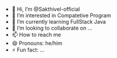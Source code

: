 - 👋 Hi, I’m @Sakthivel-official
- 👀 I’m interested in Compatetive Program
- 🌱 I’m currently learning FullStack Java
- 💞️ I’m looking to collaborate on ...
- 📫 How to reach me 
- 😄 Pronouns: he/him
- ⚡ Fun fact: ...

<!---
Sakthivel-official/Sakthivel-official is a ✨ special ✨ repository because its `README.md` (this file) appears on your GitHub profile.
You can click the Preview link to take a look at your changes.
--->

